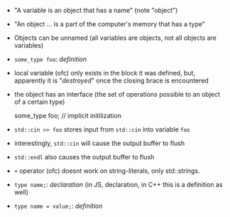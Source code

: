 * "A variable is an object that has a name" (note "object")
* "An object ... is a part of the computer's memory that has a type"
* Objects can be unnamed (all variables are objects, not all objects are variables)
* `some_type foo`: *definition*
* local variable (ofc) only exists in the block it was defined, but, apparently it is "*destroyed*" once the closing brace is encountered
* the object has an interface (the set of operations possible to an object of a certain type)

    some_type foo; // implicit initilization

* `std::cin >> foo` stores input from `std::cin` into variable `foo`
* interestingly, `std::cin` will cause the output buffer to flush
* `std::endl` also causes the output buffer to flush
* `+` operator (ofc) doesnt work on string-literals, only std::strings.
* `type name;`: *declaration* (in JS, declaration, in C++ this is a definition as well)
* `type name = value;`: *definition*

